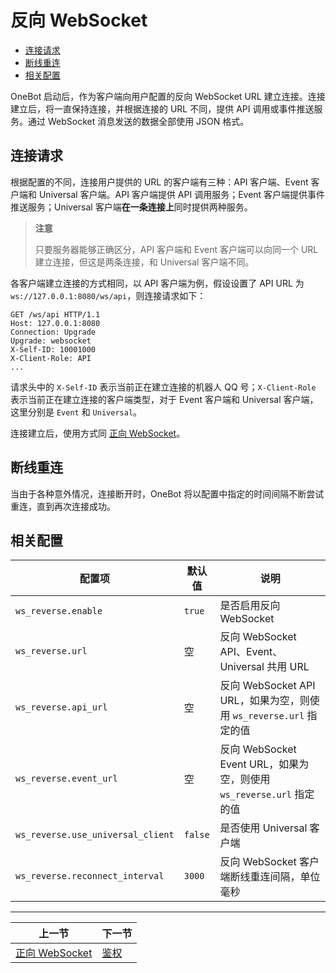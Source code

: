 # 反向 WebSocket

- [连接请求](#连接请求)
- [断线重连](#断线重连)
- [相关配置](#相关配置)

OneBot 启动后，作为客户端向用户配置的反向 WebSocket URL 建立连接。连接建立后，将一直保持连接，并根据连接的 URL 不同，提供 API 调用或事件推送服务。通过 WebSocket 消息发送的数据全部使用 JSON 格式。

## 连接请求

根据配置的不同，连接用户提供的 URL 的客户端有三种：API 客户端、Event 客户端和 Universal 客户端。API 客户端提供 API 调用服务；Event 客户端提供事件推送服务；Universal 客户端**在一条连接上**同时提供两种服务。

> **注意**
>
> 只要服务器能够正确区分，API 客户端和 Event 客户端可以向同一个 URL 建立连接，但这是两条连接，和 Universal 客户端不同。

各客户端建立连接的方式相同，以 API 客户端为例，假设设置了 API URL 为 `ws://127.0.0.1:8080/ws/api`，则连接请求如下：

```http
GET /ws/api HTTP/1.1
Host: 127.0.0.1:8080
Connection: Upgrade
Upgrade: websocket
X-Self-ID: 10001000
X-Client-Role: API
...
```

请求头中的 `X-Self-ID` 表示当前正在建立连接的机器人 QQ 号；`X-Client-Role` 表示当前正在建立连接的客户端类型，对于 Event 客户端和 Universal 客户端，这里分别是 `Event` 和 `Universal`。

连接建立后，使用方式同 [正向 WebSocket](ws.md)。

## 断线重连

当由于各种意外情况，连接断开时，OneBot 将以配置中指定的时间间隔不断尝试重连，直到再次连接成功。

## 相关配置

| 配置项 | 默认值 | 说明 |
| -------- | ------ | --- |
| `ws_reverse.enable` | `true` | 是否启用反向 WebSocket |
| `ws_reverse.url` | 空 | 反向 WebSocket API、Event、Universal 共用 URL |
| `ws_reverse.api_url` | 空 | 反向 WebSocket API URL，如果为空，则使用 `ws_reverse.url` 指定的值 |
| `ws_reverse.event_url` | 空 | 反向 WebSocket Event URL，如果为空，则使用 `ws_reverse.url` 指定的值 |
| `ws_reverse.use_universal_client` | `false` | 是否使用 Universal 客户端 |
| `ws_reverse.reconnect_interval` | `3000` | 反向 WebSocket 客户端断线重连间隔，单位毫秒 |

<hr>

| 上一节 | 下一节 |
| --- | --- |
| [正向 WebSocket](ws.md) | [鉴权](authorization.md) |
